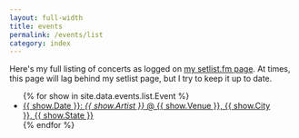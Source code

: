 ```yaml
---
layout: full-width
title: events
permalink: /events/list
category: index
---
```


Here's my full listing of concerts as logged on [my setlist.fm page](https://www.setlist.fm/concerts/rkoopmann). At times, this page will lag behind my setlist page, but I try to keep it up to date.

<ul style="width:90%">
{% for show in site.data.events.list.Event %}
  <li><a href="{{ show.Link }}">{{ show.Date }}: <em>{{ show.Artist }}</em> @ {{ show.Venue }}, {{ show.City }}, {{ show.State }}</a></li>
{% endfor %}
</ul>
